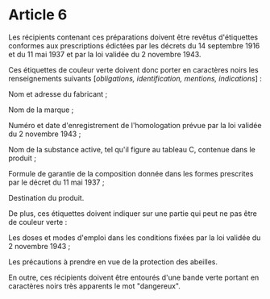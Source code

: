 # Article 6

Les récipients contenant ces préparations doivent être revêtus d'étiquettes conformes aux prescriptions édictées par les décrets du 14 septembre 1916 et du 11 mai 1937 et par la loi validée du 2 novembre 1943.

Ces étiquettes de couleur verte doivent donc porter en caractères noirs les renseignements suivants [*obligations, identification, mentions, indications*] :

Nom et adresse du fabricant ;

Nom de la marque ;

Numéro et date d'enregistrement de l'homologation prévue par la loi validée du 2 novembre 1943 ;

Nom de la substance active, tel qu'il figure au tableau C, contenue dans le produit ;

Formule de garantie de la composition donnée dans les formes prescrites par le décret du 11 mai 1937 ;

Destination du produit.

De plus, ces étiquettes doivent indiquer sur une partie qui peut ne pas être de couleur verte :

Les doses et modes d'emploi dans les conditions fixées par la loi validée du 2 novembre 1943 ;

Les précautions à prendre en vue de la protection des abeilles.

En outre, ces récipients doivent être entourés d'une bande verte portant en caractères noirs très apparents le mot "dangereux".

